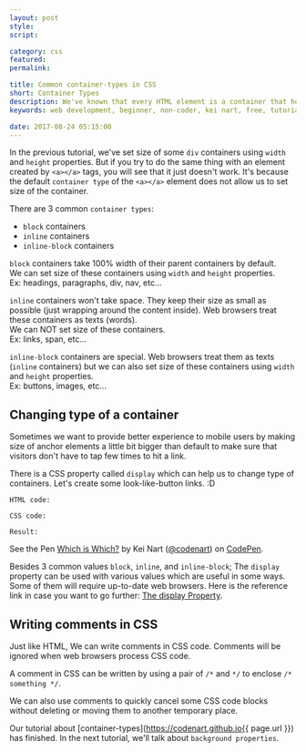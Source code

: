 ```yaml
---
layout: post
style:
script:

category: css
featured:
permalink:

title: Common container-types in CSS
short: Container Types
description: We've known that every HTML element is a container that hold some contents. <br>We've also set size of some containers in the previous tutorial. <br>Let's talk a little bit more about containers.
keywords: web development, beginner, non-coder, kei nart, free, tutorial, coding, programming, code nart, html, css, display, property

date: 2017-08-24 05:15:00
---
```


In the previous tutorial, we've set size of some `div` containers using `width`
and `height` properties. But if you try to do the same thing with an element
created by `<a></a>` tags, you will see that it just doesn't work. It's because
the default `container type` of the `<a></a>` element does not allow us to set
size of the container.

There are 3 common `container types`:

- `block` containers
- `inline` containers
- `inline-block` containers

`block` containers take 100% width of their parent containers by default.  
We can set size of these containers using `width` and `height` properties.  
Ex: headings, paragraphs, div, nav, etc...

`inline` containers won't take space. They keep their size as small as possible
(just wrapping around the content inside). Web browsers treat these containers
as texts (words).  
We can NOT set size of these containers.  
Ex: links, span, etc...

`inline-block` containers are special. Web browsers treat them as texts (`inline`
containers) but we can also set size of these containers using `width` and
`height` properties.  
Ex: buttons, images, etc...

## Changing type of a container

Sometimes we want to provide better experience to mobile users by making size of
anchor elements a little bit bigger than default to make sure that visitors don't
have to tap few times to hit a link.

There is a CSS property called `display` which can help us to change type of
containers. Let's create some look-like-button links. :D  

`HTML code:`
<script src="https://gist.github.com/codenart/6c2bbe34a1aa628ea3ed8f95af208d04.js">
</script>

`CSS code:`
<script src="https://gist.github.com/codenart/b2587f37a88d04ea92a337e5c327f706.js">
</script>

`Result:`

<p data-height="500" data-theme-id="light" data-slug-hash="yzLRmE"
   data-default-tab="result" data-user="codenart" data-embed-version="2"
   data-pen-title="Which is Which?" class="codepen">
   See the Pen <a href="https://codepen.io/codenart/pen/yzLRmE/">Which is Which?</a>
   by Kei Nart (<a href="https://codepen.io/codenart">@codenart</a>) on
   <a href="https://codepen.io">CodePen</a>.
</p>
<script async src="https://production-assets.codepen.io/assets/embed/ei.js"></script>

Besides 3 common values `block`, `inline`, and `inline-block`; The `display`
property can be used with various values which are useful in some ways. Some of
them will require up-to-date web browsers. Here is the reference link in case
you want to go further:
[The display Property](https://www.w3schools.com/cssref/pr_class_display.asp "ext").

## Writing comments in CSS

Just like HTML, We can write comments in CSS code. Comments will be ignored when
web browsers process CSS code.

A comment in CSS can be written by using a pair of `/*` and `*/` to enclose
`/* something */`.

We can also use comments to quickly cancel some CSS code blocks without deleting
or moving them to another temporary place.

Our tutorial about [container-types](https://codenart.github.io{{ page.url }})
has finished. In the next tutorial, we'll talk about `background properties`.
